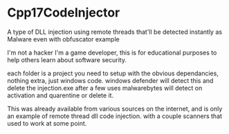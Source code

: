 # Cpp17CodeInjector
A type of DLL injection using remote threads that'll be detected instantly as Malware even with obfuscator example


I'm not a hacker I'm a game developer, this is for educational purposes to help others learn about software security.



each folder is a project you need to setup with the obvious dependancies, nothing extra, just windows code.
windows defender will detect this and delete the injection.exe after a few uses
malwarebytes will detect on activation and quarentine or delete it.

This was already available from various sources on the internet, and is only an example of remote thread dll code injection. with a couple scanners that used to work at some point.

